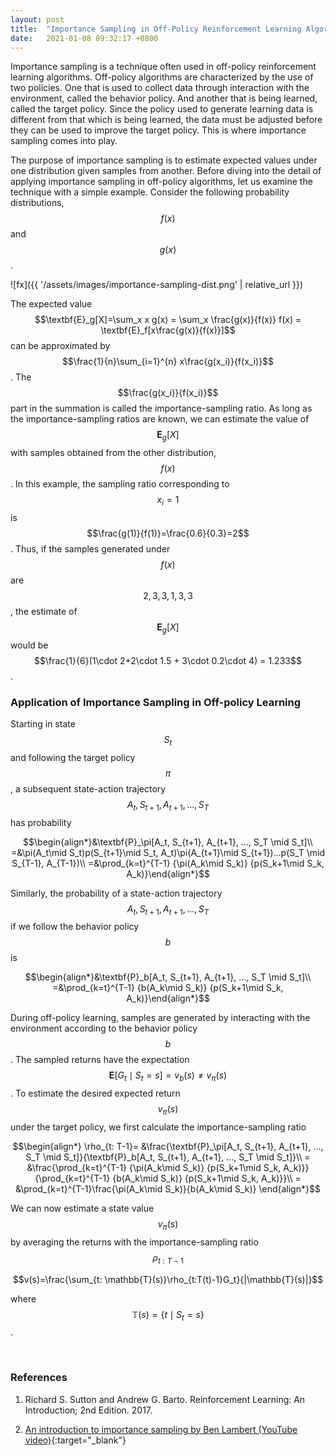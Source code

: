 ```yaml
---
layout: post
title:  "Importance Sampling in Off-Policy Reinforcement Learning Algorithms"
date:   2021-01-08 09:32:17 +0800
---
```

Importance sampling is a technique often used in off-policy reinforcement learning algorithms. Off-policy algorithms are characterized by the use of two policies. One that is used to collect data through interaction with the environment, called the behavior policy. And another that is being learned, called the target policy. Since the policy used to generate learning data is different from that which is being learned, the data must be adjusted before they can be used to improve the target policy. This is where importance sampling comes into play.

The purpose of importance sampling is to estimate expected values under one distribution given samples from another. Before diving into the detail of applying importance sampling in off-policy algorithms, let us examine the technique with a simple example. Consider the following probability distributions, $$f(x)$$ and $$g(x)$$.

![fx]({{ '/assets/images/importance-sampling-dist.png' | relative_url }})

The expected value $$\textbf{E}_g[X]=\sum_x x g(x) = \sum_x \frac{g(x)}{f(x)} f(x) = \textbf{E}_f[x\frac{g(x)}{f(x)}]$$ can be approximated by $$\frac{1}{n}\sum_{i=1}^{n} x\frac{g(x_i)}{f(x_i)}$$. The $$\frac{g(x_i)}{f(x_i)}$$ part in the summation is called the importance-sampling ratio. As long as the importance-sampling ratios are known, we can estimate the value of $$\textbf{E}_g[X]$$ with samples obtained from the other distribution, $$f(x)$$. In this example, the sampling ratio corresponding to $$x_i=1$$ is $$\frac{g(1)}{f(1)}=\frac{0.6}{0.3}=2$$. Thus, if the samples generated under $$f(x)$$ are $$2,3,3,1,3,3$$, the estimate of $$\textbf{E}_g[X]$$ would be $$\frac{1}{6}(1\cdot 2+2\cdot 1.5 + 3\cdot 0.2\cdot 4) = 1.233$$.
<br>
### Application of Importance Sampling in Off-policy Learning
Starting in state $$S_t$$ and following the target policy $$\pi$$, a subsequent state-action trajectory $$A_t, S_{t+1}, A_{t+1}, ..., S_T$$ has probability

$$\begin{align*}&\textbf{P}_\pi[A_t, S_{t+1}, A_{t+1}, ..., S_T \mid S_t]\\
=&\pi(A_t\mid S_t)p(S_{t+1}\mid S_t, A_t)\pi(A_{t+1}\mid S_{t+1})...p(S_T \mid S_{T-1}, A_{T-1})\\
=&\prod_{k=t}^{T-1} {\pi(A_k\mid S_k)} {p(S_k+1\mid S_k, A_k)}\end{align*}$$

Similarly, the probability of a state-action trajectory $$A_t, S_{t+1}, A_{t+1}, ..., S_T$$ if we follow the behavior policy $$b$$ is

$$\begin{align*}&\textbf{P}_b[A_t, S_{t+1}, A_{t+1}, ..., S_T \mid S_t]\\
=&\prod_{k=t}^{T-1} {b(A_k\mid S_k)} {p(S_k+1\mid S_k, A_k)}\end{align*}$$

During off-policy learning, samples are generated by interacting with the environment according to the behavior policy $$b$$. The sampled returns have the expectation $$\textbf{E}[G_t\mid S_t=s]=v_b(s) \neq v_\pi(s)$$. To estimate the desired expected return $$v_\pi(s)$$ under the target policy, we first calculate the importance-sampling ratio 

$$\begin{align*}
\rho_{t: T-1}= &\frac{\textbf{P}_\pi[A_t, S_{t+1}, A_{t+1}, ..., S_T \mid S_t]}{\textbf{P}_b[A_t, S_{t+1}, A_{t+1}, ..., S_T \mid S_t]}\\
= &\frac{\prod_{k=t}^{T-1} {\pi(A_k\mid S_k)} {p(S_k+1\mid S_k, A_k)}}{\prod_{k=t}^{T-1} {b(A_k\mid S_k)} {p(S_k+1\mid S_k, A_k)}}\\
= &\prod_{k=t}^{T-1}\frac{\pi(A_k\mid S_k)}{b(A_k\mid S_k)}
\end{align*}$$

We can now estimate a state value $$v_\pi(s)$$ by averaging the returns with the importance-sampling ratio $$\rho_{t: T-1}$$ 

$$v(s)=\frac{\sum_{t: \mathbb{T}(s)}\rho_{t:T(t)-1}G_t}{|\mathbb{T}(s)|}$$ 

where $$\mathbb{T}(s) = \{t \mid S_t = s\}$$.
<!-- <div class="img_container">
![pikachu]({{ '/assets/pikachu.png' | relative_url }}){: height="100px;"}
</div> -->
<br>
<h3>References</h3>

1. Richard S. Sutton and Andrew G. Barto. Reinforcement Learning: An Introduction; 2nd Edition. 2017.

1. [An introduction to importance sampling by Ben Lambert (YouTube video)](https://www.youtube.com/watch?v=V8f8ueBc9sY&ab_channel=BenLambert){:target="_blank"}

